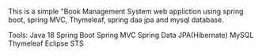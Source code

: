This is a simple "Book Management System web appliction using spring boot, spring MVC, Thymeleaf, spring daa jpa and mysql database.

Tools: 
Java 18
Spring Boot
Spring MVC
Spring Data JPA(Hibernate)
MySQL
Thymeleaf
Eclipse STS
